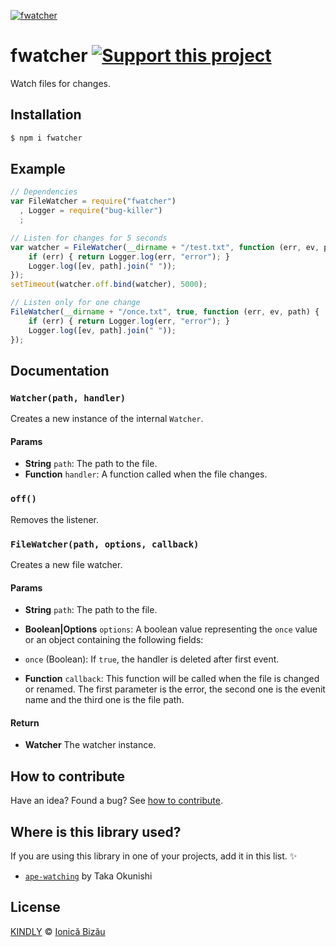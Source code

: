 [![fwatcher](http://i.imgur.com/vy4T9a6.png)](#)

# fwatcher [![Support this project][donate-now]][paypal-donations]

Watch files for changes.

## Installation

```sh
$ npm i fwatcher
```

## Example

```js
// Dependencies
var FileWatcher = require("fwatcher")
  , Logger = require("bug-killer")
  ;

// Listen for changes for 5 seconds
var watcher = FileWatcher(__dirname + "/test.txt", function (err, ev, path) {
    if (err) { return Logger.log(err, "error"); }
    Logger.log([ev, path].join(" "));
});
setTimeout(watcher.off.bind(watcher), 5000);

// Listen only for one change
FileWatcher(__dirname + "/once.txt", true, function (err, ev, path) {
    if (err) { return Logger.log(err, "error"); }
    Logger.log([ev, path].join(" "));
});
```

## Documentation

### `Watcher(path, handler)`
Creates a new instance of the internal `Watcher`.

#### Params
- **String** `path`: The path to the file.
- **Function** `handler`: A function called when the file changes.

### `off()`
Removes the listener.

### `FileWatcher(path, options, callback)`
Creates a new file watcher.

#### Params
- **String** `path`: The path to the file.
- **Boolean|Options** `options`: A boolean value representing the `once` value or an object containing the following fields:

 - `once` (Boolean): If `true`, the handler is deleted after first event.
- **Function** `callback`: This function will be called when the file is changed or renamed. The first parameter is the error, the second one is
the evenit name and the third one is the file path.

#### Return
- **Watcher** The watcher instance.

## How to contribute
Have an idea? Found a bug? See [how to contribute][contributing].

## Where is this library used?
If you are using this library in one of your projects, add it in this list. :sparkles:

 - [`ape-watching`](https://github.com/ape-repo/ape-watching#readme) by Taka Okunishi

## License

[KINDLY][license] © [Ionică Bizău][website]

[license]: http://ionicabizau.github.io/kindly-license/?author=Ionic%C4%83%20Biz%C4%83u%20%3Cbizauionica@gmail.com%3E&year=2015

[website]: http://ionicabizau.net
[paypal-donations]: https://www.paypal.com/cgi-bin/webscr?cmd=_s-xclick&hosted_button_id=RVXDDLKKLQRJW
[donate-now]: http://i.imgur.com/6cMbHOC.png

[contributing]: /CONTRIBUTING.md
[docs]: /DOCUMENTATION.md